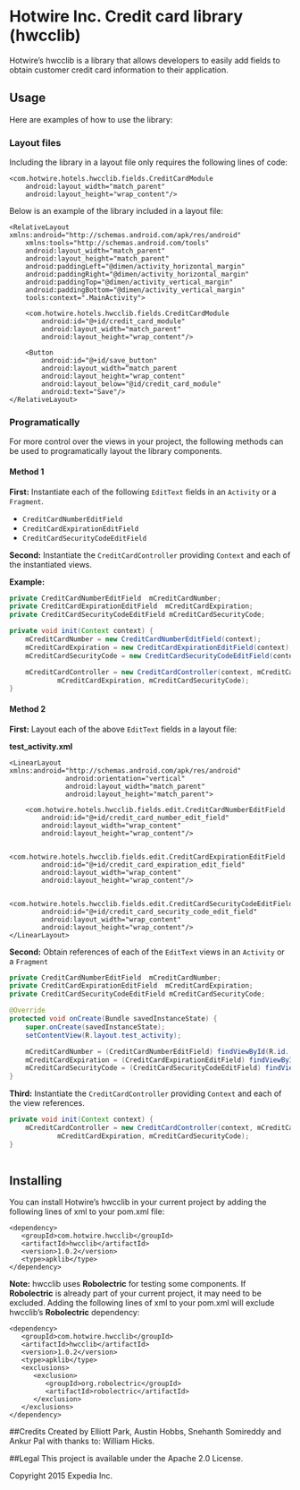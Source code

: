 # Hotwire Inc. Credit card library (hwcclib)

Hotwire’s hwcclib is a library that allows developers to easily add fields to obtain customer credit card information to their application.

## Usage

Here are examples of how to use the library:

### Layout files
Including the library in a layout file only requires the following lines of code:

```
<com.hotwire.hotels.hwcclib.fields.CreditCardModule
    android:layout_width="match_parent"
    android:layout_height="wrap_content"/>
```

Below is an example of the library included in a layout file:

```
<RelativeLayout xmlns:android="http://schemas.android.com/apk/res/android"
    xmlns:tools="http://schemas.android.com/tools"
    android:layout_width="match_parent"
    android:layout_height="match_parent"
    android:paddingLeft="@dimen/activity_horizontal_margin"
    android:paddingRight="@dimen/activity_horizontal_margin"
    android:paddingTop="@dimen/activity_vertical_margin"
    android:paddingBottom="@dimen/activity_vertical_margin"
    tools:context=".MainActivity">

    <com.hotwire.hotels.hwcclib.fields.CreditCardModule
        android:id="@+id/credit_card_module"
        android:layout_width="match_parent"
        android:layout_height="wrap_content"/>

    <Button
        android:id="@+id/save_button"
        android:layout_width=“match_parent
        android:layout_height="wrap_content"
        android:layout_below="@id/credit_card_module"
        android:text="Save"/>
</RelativeLayout>
```

### Programatically

For more control over the views in your project, the following methods can be used to programatically layout the library components.

#### Method 1

**First:** Instantiate each of the following `EditText` fields in an `Activity` or a `Fragment`.

- `CreditCardNumberEditField`
- `CreditCardExpirationEditField`
- `CreditCardSecurityCodeEditField`

**Second:** Instantiate the `CreditCardController` providing `Context` and each of the instantiated views.

**Example:**

```java
private CreditCardNumberEditField  mCreditCardNumber;
private CreditCardExpirationEditField  mCreditCardExpiration;
private CreditCardSecurityCodeEditField mCreditCardSecurityCode;

private void init(Context context) {
    mCreditCardNumber = new CreditCardNumberEditField(context);
    mCreditCardExpiration = new CreditCardExpirationEditField(context);
    mCreditCardSecurityCode = new CreditCardSecurityCodeEditField(context);

    mCreditCardController = new CreditCardController(context, mCreditCardNumber,
            mCreditCardExpiration, mCreditCardSecurityCode);
}
```

#### Method 2

**First:** Layout each of the above `EditText` fields in a layout file:

**test_activity.xml**
```
<LinearLayout xmlns:android="http://schemas.android.com/apk/res/android"
              android:orientation="vertical"
              android:layout_width="match_parent"
              android:layout_height="match_parent">

    <com.hotwire.hotels.hwcclib.fields.edit.CreditCardNumberEditField
        android:id="@+id/credit_card_number_edit_field"
        android:layout_width="wrap_content"
        android:layout_height="wrap_content"/>
    
    <com.hotwire.hotels.hwcclib.fields.edit.CreditCardExpirationEditField
        android:id="@+id/credit_card_expiration_edit_field"
        android:layout_width="wrap_content"
        android:layout_height="wrap_content"/>
    
    <com.hotwire.hotels.hwcclib.fields.edit.CreditCardSecurityCodeEditField
        android:id="@+id/credit_card_security_code_edit_field"
        android:layout_width="wrap_content"
        android:layout_height="wrap_content"/>
</LinearLayout>
```

**Second:** Obtain references of each of the `EditText` views in an `Activity` or a `Fragment`

```java
private CreditCardNumberEditField  mCreditCardNumber;
private CreditCardExpirationEditField  mCreditCardExpiration;
private CreditCardSecurityCodeEditField mCreditCardSecurityCode;

@Override
protected void onCreate(Bundle savedInstanceState) {
    super.onCreate(savedInstanceState);
    setContentView(R.layout.test_activity);

    mCreditCardNumber = (CreditCardNumberEditField) findViewById(R.id. credit_card_number_edit_field);
    mCreditCardExpiration = (CreditCardExpirationEditField) findViewById(R.id. credit_card_expiration_edit_field);
    mCreditCardSecurityCode = (CreditCardSecurityCodeEditField) findViewById(R.id.credit_card_security_code_edit_field);
}
```

**Third:** Instantiate the `CreditCardController` providing `Context` and each of the view references.

```java
private void init(Context context) {
    mCreditCardController = new CreditCardController(context, mCreditCardNumber,
            mCreditCardExpiration, mCreditCardSecurityCode);
}
      
```
## Installing

You can install Hotwire’s hwcclib in your current project by adding the following lines of xml to your pom.xml file:

```
<dependency>
   <groupId>com.hotwire.hwcclib</groupId>
   <artifactId>hwcclib</artifactId>
   <version>1.0.2</version>
   <type>apklib</type>
</dependency>
```

**Note:** hwcclib uses **Robolectric** for testing some components. If **Robolectric** is already part of your current project, it may need to be excluded. Adding the following lines of xml to your pom.xml will exclude hwcclib’s **Robolectric** dependency:

```
<dependency>
   <groupId>com.hotwire.hwcclib</groupId>
   <artifactId>hwcclib</artifactId>
   <version>1.0.2</version>
   <type>apklib</type>
   <exclusions>
      <exclusion>
         <groupId>org.robolectric</groupId>
         <artifactId>robolectric</artifactId>
      </exclusion>
   </exclusions>
</dependency>
```

##Credits
Created by Elliott Park, Austin Hobbs, Snehanth Somireddy and Ankur Pal with thanks to: William Hicks.

##Legal
This project is available under the Apache 2.0 License.

Copyright 2015 Expedia Inc.
